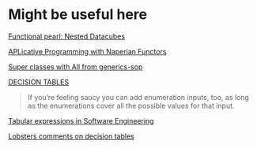 # Might be useful here

[Functional pearl: Nested Datacubes](http://www.timphilipwilliams.com/posts/2017-04-12-nested-datacubes.html)

[APLicative Programming with Naperian Functors](https://www.youtube.com/watch?v=D1sT0xNrHIQ)

[Super classes with All from generics-sop](https://stackoverflow.com/questions/50777865/super-classes-with-all-from-generics-sop)

[DECISION TABLES](https://www.hillelwayne.com/post/decision-tables/)

>  If you’re feeling saucy you can add enumeration inputs, too, as long as the
>  enumerations cover all the possible values for that input. 

[Tabular expressions in Software
Engineering](https://pdfs.semanticscholar.org/750f/ecf4349faeeab9a827a929de37be30f3df26.pdf)

[Lobsters comments on decision tables](https://lobste.rs/s/fekedc/decision_tables#c_kgn6bu)
